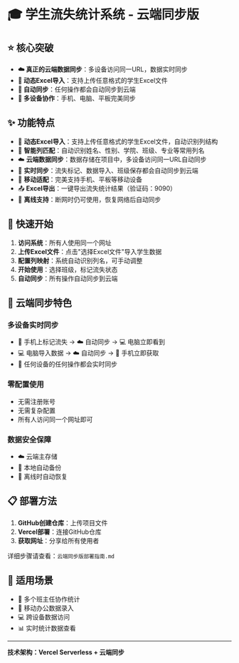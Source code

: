 # 🎓 学生流失统计系统 - 云端同步版

## ⭐ 核心突破

- **☁️ 真正的云端数据同步**：多设备访问同一URL，数据实时同步
- **📁 动态Excel导入**：支持上传任意格式的学生Excel文件
- **🔄 自动同步**：任何操作都会自动同步到云端
- **📱 多设备协作**：手机、电脑、平板完美同步

## ✨ 功能特点

- 📁 **动态Excel导入**：支持上传任意格式的学生Excel文件，自动识别列结构
- 🤖 **智能列匹配**：自动识别姓名、性别、学院、班级、专业等常用列名
- ☁️ **云端数据同步**：数据存储在项目中，多设备访问同一URL自动同步
- 🔄 **实时同步**：流失标记、数据导入、班级保存都会自动同步到云端
- 📱 **移动适配**：完美支持手机、平板等移动设备
- 📤 **Excel导出**：一键导出流失统计结果（验证码：9090）
- 🔧 **离线支持**：断网时仍可使用，恢复网络后自动同步

## 🚀 快速开始

1. **访问系统**：所有人使用同一个网址
2. **上传Excel文件**：点击"选择Excel文件"导入学生数据
3. **配置列映射**：系统自动识别列名，可手动调整
4. **开始使用**：选择班级，标记流失状态
5. **自动同步**：所有操作自动同步到云端

## 🌟 云端同步特色

### 多设备实时同步
- 📱 手机上标记流失 → ☁️ 自动同步 → 💻 电脑立即看到
- 💻 电脑导入数据 → ☁️ 自动同步 → 📱 手机立即获取
- 🔄 任何设备的任何操作都会实时同步

### 零配置使用
- 无需注册账号
- 无需复杂配置
- 所有人访问同一个网址即可

### 数据安全保障
- ☁️ 云端主存储
- 📱 本地自动备份
- 🔄 离线时自动恢复

## 📋 部署方法

1. **GitHub创建仓库**：上传项目文件
2. **Vercel部署**：连接GitHub仓库
3. **获取网址**：分享给所有使用者

详细步骤请查看：`云端同步版部署指南.md`

## 🎯 适用场景

- 🏫 多个班主任协作统计
- 📱 移动办公数据录入
- 💻 跨设备数据访问
- 📊 实时统计数据查看

---

**技术架构：Vercel Serverless + 云端同步**
